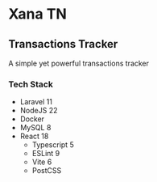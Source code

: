 # Xana TN

## Transactions Tracker

A simple yet powerful transactions tracker

### Tech Stack

- Laravel 11
- NodeJS 22
- Docker
- MySQL 8
- React 18
  - Typescript 5
  - ESLint 9
  - Vite 6
  - PostCSS